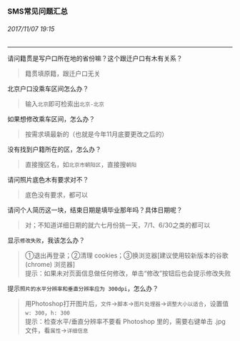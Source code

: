 ### SMS常见问题汇总
###### 2017/11/07 19:15
---

请问籍贯是写户口所在地的省份嘛？这个跟迁户口有木有关系？
> 籍贯填原籍，跟迁户口无关

北京户口没乘车区间怎么办？
> 输入`北京`即可检索出`北京-北京`

如果想修改乘车区间，怎么办？
> 按需求填最新的（也就是今年11月底要更改之后的）

没有找到户籍所在的区，怎么办？
> 直接搜区名，如`北京市朝阳区`，直接搜`朝阳`

请问照片底色木有要求对不？
> 底色没有要求，都可以

请问个人简历这一块，结束日期是填毕业那年吗？具体日期呢？
> 对；不知道详细日期的就六七月份挑一天，7/1、6/30之类的都可以

显示`修改失败`，我该怎么办？
> ①退出再登录；②清理 cookies；③换浏览器[建议使用较新版本的谷歌 (chrome) 浏览器]  
提示：如果未对页面信息做任何修改，单击“修改”按钮后也会提示修改失败

提示`照片的水平分辨率和垂直分辨率应为 300dpi`，怎么办？
> 用Photoshop打开图片后，`文件`->`脚本`->`图片处理器`->`调整大小以适合`，设置值`w: 300`，`h: 300`  
提示：检查水平/垂直分辨率不要看 Photoshop 里的，需要右键单击 .jpg 文件，看`属性`->`详细信息`
